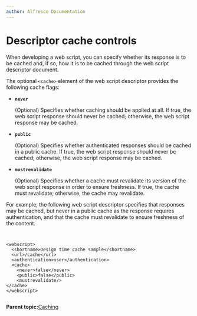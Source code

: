 ```yaml
---
author: Alfresco Documentation
---
```


# Descriptor cache controls

When developing a web script, you can specify whether its response is to be cached and, if so, how it is to be cached through the web script descriptor document.

The optional `<cache>` element of the web script descriptor provides the following cache flags:

-   **`never`**

    \(Optional\) Specifies whether caching should be applied at all. If true, the web script response should never be cached; otherwise, the web script response may be cached.


-   **`public`**

    \(Optional\) Specifies whether authenticated responses should be cached in a public cache. If true, the web script response should never be cached; otherwise, the web script response may be cached.


-   **`mustrevalidate`**

    \(Optional\) Specifies whether a cache must revalidate its version of the web script response in order to ensure freshness. If true, the cache must revalidate; otherwise, the cache may revalidate.


For example, the following web script descriptor specifies that responses may be cached, but never in a public cache as the response requires authentication, and that the cache must revalidate to ensure freshness of the content.

```


<webscript>
  <shortname>Design time cache sample</shortname>
  <url>/cache</url>
  <authentication>user</authentication>
  <cache>
    <never>false</never>
    <public>false</public>
    <mustrevalidate/>
</cache>
</webscript>


```

**Parent topic:**[Caching](../concepts/ws-caching-about.md)

